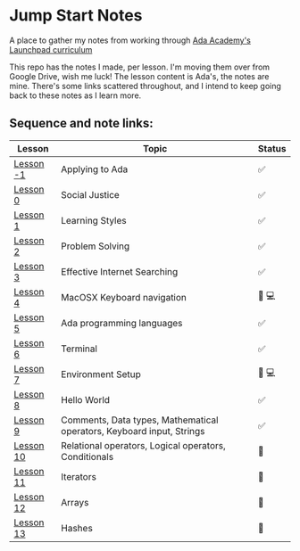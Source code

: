 # Jump Start Notes
A place to gather my notes from working through [Ada Academy's Launchpad curriculum](https://github.com/Ada-Developers-Academy/jump-start)

This repo has the notes I made, per lesson. I'm moving them over from Google Drive, wish me luck! The lesson content is Ada's, the notes are mine. There's some links scattered throughout, and I intend to keep going back to these notes as I learn more. 


## Sequence and note links:
| Lesson                | Topic           | Status
|--------------------|---------------------| --------------------
| [Lesson -1](Lessons/applying-to-ada.txt) | Applying to Ada | :white_check_mark:
| [Lesson 0](Lessons/social-justice) | Social Justice | :white_check_mark:
| [Lesson 1](Lessons/learning-styles/)  | Learning Styles | :white_check_mark:
| [Lesson 2](Lessons/problem-solving/)  | Problem Solving | :white_check_mark:
| [Lesson 3](Lessons/effective-internet-searching/)  | Effective Internet Searching | :white_check_mark:
| [Lesson 4](Lessons/MacOSX-Keyboard-navigation/)  | MacOSX Keyboard navigation | :large_orange_diamond: :computer: 
| [Lesson 5](Lessons/ada-programming-languages/)  | Ada programming languages | :white_check_mark:
| [Lesson 6](Lessons/terminal/)  | Terminal | :white_check_mark:
| [Lesson 7](Lessons/environment-setup/)  | Environment Setup | :large_orange_diamond: :computer:
| [Lesson 8](Lessons/hello-world/)  | Hello World | :white_check_mark:
| [Lesson 9](Lessons/programming-grammar/)  | Comments, Data types, Mathematical operators, Keyboard input, Strings | :white_check_mark:
| [Lesson 10](Lessons/programming-expressions/)  | Relational operators, Logical operators, Conditionals | :large_orange_diamond:
| [Lesson 11](Lessons/iterators/)  | Iterators | :large_orange_diamond:
| [Lesson 12](Lessons/arrays/)  | Arrays | :large_orange_diamond:
| [Lesson 13](Lessons/hashes/)  | Hashes | :large_orange_diamond:


 
